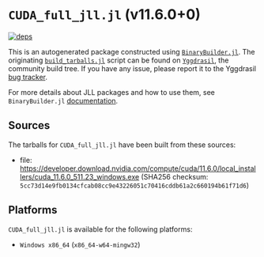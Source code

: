 # `CUDA_full_jll.jl` (v11.6.0+0)

[![deps](https://juliahub.com/docs/CUDA_full_jll/deps.svg)](https://juliahub.com/ui/Packages/CUDA_full_jll/dEkbx?page=2)

This is an autogenerated package constructed using [`BinaryBuilder.jl`](https://github.com/JuliaPackaging/BinaryBuilder.jl). The originating [`build_tarballs.jl`](https://github.com/JuliaPackaging/Yggdrasil/blob/a330f6d33e1d227729bb6addc96a87c120b8f5d7/C/CUDA/CUDA_full@11.6/build_tarballs.jl) script can be found on [`Yggdrasil`](https://github.com/JuliaPackaging/Yggdrasil/), the community build tree.  If you have any issue, please report it to the Yggdrasil [bug tracker](https://github.com/JuliaPackaging/Yggdrasil/issues).

For more details about JLL packages and how to use them, see `BinaryBuilder.jl` [documentation](https://juliapackaging.github.io/BinaryBuilder.jl/dev/jll/).

## Sources

The tarballs for `CUDA_full_jll.jl` have been built from these sources:

* file: https://developer.download.nvidia.com/compute/cuda/11.6.0/local_installers/cuda_11.6.0_511.23_windows.exe (SHA256 checksum: `5cc73d14e9fb0134cfcab08cc9e43226051c70416cddb61a2c660194b61f71d6`)

## Platforms

`CUDA_full_jll.jl` is available for the following platforms:

* `Windows x86_64` (`x86_64-w64-mingw32`)
